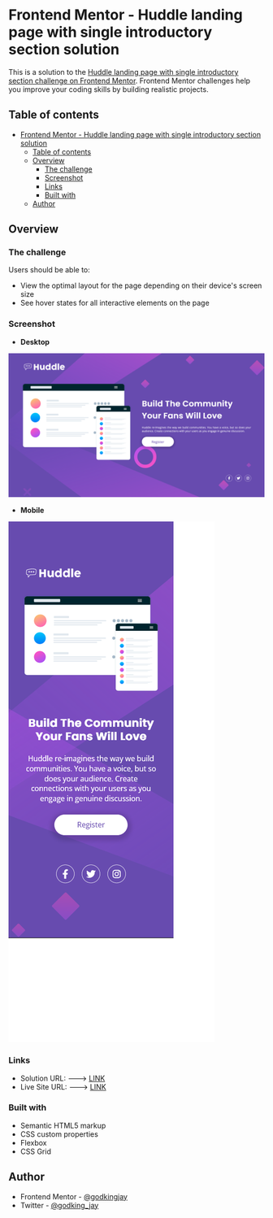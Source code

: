 # Frontend Mentor - Huddle landing page with single introductory section solution

This is a solution to the [Huddle landing page with single introductory section challenge on Frontend Mentor](https://www.frontendmentor.io/challenges/huddle-landing-page-with-a-single-introductory-section-B_2Wvxgi0). Frontend Mentor challenges help you improve your coding skills by building realistic projects. 

## Table of contents

- [Frontend Mentor - Huddle landing page with single introductory section solution](#frontend-mentor---huddle-landing-page-with-single-introductory-section-solution)
  - [Table of contents](#table-of-contents)
  - [Overview](#overview)
    - [The challenge](#the-challenge)
    - [Screenshot](#screenshot)
    - [Links](#links)
    - [Built with](#built-with)
  - [Author](#author)

## Overview

### The challenge

Users should be able to:

- View the optimal layout for the page depending on their device's screen size
- See hover states for all interactive elements on the page

### Screenshot

- **Desktop**

![DESKTOP](./screenshot.png)

- **Mobile**

![MOBILE](./screenshot-mobile.png)

### Links

- Solution URL: ---> [LINK](https://www.frontendmentor.io/solutions/huddle-landing-page-with-a-single-introductory-section-html-css-G8qqLMR_DA)
- Live Site URL: ---> [LINK](https://godkingjay.github.io/FrontendMentor-Huddle-Landing-Page-With-A-Single-Introductory-Section/)

### Built with

- Semantic HTML5 markup
- CSS custom properties
- Flexbox
- CSS Grid

## Author

- Frontend Mentor - [@godkingjay](https://www.frontendmentor.io/profile/godkingjay)
- Twitter - [@godking_jay](https://www.twitter.com/godking_jay)